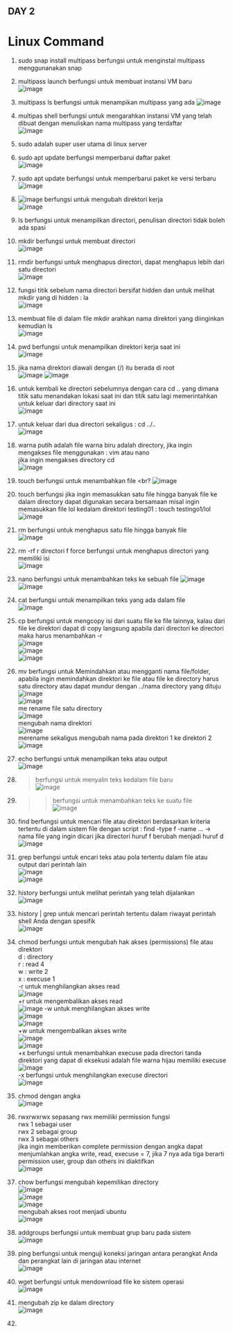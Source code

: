 ## DAY 2

# Linux Command
1. sudo snap install multipass berfungsi untuk menginstal multipass menggunanakan snap 
2. multipass launch berfungsi untuk membuat instansi VM baru <br>
   ![image](https://github.com/user-attachments/assets/d83ee977-6110-416f-9d6c-dd1215249b7f)
3. multipass ls berfungsi untuk menampikan multipass yang ada
   ![image](https://github.com/user-attachments/assets/a545f4b9-ee5f-4e27-8e0f-638429d3457a)
4. multipas shell berfungsi untuk mengarahkan instansi VM yang telah dibuat dengan menuliskan nama multipass yang terdaftar <br>
   ![image](https://github.com/user-attachments/assets/a339e61b-b51a-4073-8c5d-072a21cca887)
5. sudo adalah super user utama di linux server
6. sudo apt update berfungsi memperbarui daftar paket <br>
    ![image](https://github.com/user-attachments/assets/740e8179-0ed5-4966-8d34-d877ec5fb086)   
7. sudo apt update berfungsi untuk memperbarui paket ke versi terbaru <br>
    ![image](https://github.com/user-attachments/assets/c7a9ef12-084c-4379-9d29-8760488d7484)
8. ![image](https://github.com/user-attachments/assets/c8cc9551-573c-4c44-8571-fa3f22ae6126) berfungsi untuk mengubah direktori kerja <br>
    ![image](https://github.com/user-attachments/assets/7a452e0a-ff3d-4f8e-909b-356f124abc46)
9. ls berfungsi untuk menampilkan directori, penulisan directori tidak boleh ada spasi 
10. mkdir berfungsi untuk membuat directori <br>
    ![image](https://github.com/user-attachments/assets/205e0b2b-5bd0-4b69-8cc4-466522fe8cca)
11. rmdir berfungsi untuk menghapus directori, dapat menghapus lebih dari satu directori <br>
    ![image](https://github.com/user-attachments/assets/c12ec946-9f28-4aa3-afe3-cdf9194176df)
12. fungsi titik sebelum nama directori bersifat hidden dan untuk melihat mkdir yang di hidden : la  <br>
    ![image](https://github.com/user-attachments/assets/e6623a15-3471-4344-9f2e-4e9a1bbc1b8d)
13. membuat file di dalam file mkdir arahkan nama direktori yang diinginkan kemudian ls <br>
    ![image](https://github.com/user-attachments/assets/8531f2ab-7176-4341-a753-48c911e3d2ff)
14. pwd berfungsi untuk menampilkan direktori kerja saat ini <br>
    ![image](https://github.com/user-attachments/assets/63296b16-ddf9-431b-97a0-415730c39829)
15. jika nama direktori diawali dengan (/) itu berada di root <br>
    ![image](https://github.com/user-attachments/assets/fc3dd65c-433a-47d3-b8f8-15ba350b4236)
    ![image](https://github.com/user-attachments/assets/772c6eb7-58f8-4407-b4d2-5b8b6d2e3045)
16. untuk kembali ke directori sebelumnya dengan cara cd .. yang dimana titik satu menandakan lokasi saat ini dan titik satu lagi memerintahkan untuk keluar dari directory saat ini <br>
    ![image](https://github.com/user-attachments/assets/83e73abf-36cd-4074-b9cf-a57c2a7f3f9d)
17. untuk keluar dari dua directori sekaligus : cd ../.. <br>
    ![image](https://github.com/user-attachments/assets/00b8e573-cf0a-49f6-80ed-bbb2b0b038f2)
18. warna putih adalah file warna biru adalah directory, jika ingin mengakses file menggunakan : vim atau nano <br> jika ingin mengakses directory cd <br>
    ![image](https://github.com/user-attachments/assets/40f7d79f-ebf2-4291-b2b9-855040460cab)
19. touch berfungsi untuk menambahkan file <br?
    ![image](https://github.com/user-attachments/assets/71bb95df-e722-4753-a5eb-ecfb4ab862ba)
20. touch berfungsi jika ingin memasukkan satu file hingga banyak file ke dalam directory dapat digunakan secara bersamaan misal ingin memasukkan file lol kedalam direktori testing01 : touch testingo1/lol <br>
    ![image](https://github.com/user-attachments/assets/991d7e1d-2f8d-49c9-9cf2-1a25f99b3b97)
21. rm berfungsi untuk menghapus satu file hingga banyak file <br>
    ![image](https://github.com/user-attachments/assets/abfa4161-3f59-495f-b212-c5df7f2e3f4a)
22. rm -rf r directori f force berfungsi untuk menghapus directori yang memiliki isi <br>
    ![image](https://github.com/user-attachments/assets/64fb0b21-f140-40ed-a6ce-723cb8e7646f)
23. nano berfungsi untuk menambahkan teks ke sebuah file
    ![image](https://github.com/user-attachments/assets/42b29c1d-d59b-4711-82d5-8a36a4355bff)
    ![image](https://github.com/user-attachments/assets/0e9f64e0-f045-4006-9a55-8666b9849e4f)
24. cat berfungsi untuk menampilkan teks yang ada dalam file <br>
    ![image](https://github.com/user-attachments/assets/cb3b2109-23f2-4f71-bed9-91174261e072)
25. cp berfungsi untuk mengcopy isi dari suatu file ke file lainnya, kalau dari file ke direktori dapat di copy langsung apabila dari directori ke directori maka harus menambahkan -r <br>
    ![image](https://github.com/user-attachments/assets/7063f282-0796-4bc8-adc0-a2a4ea31d424) <br>
    ![image](https://github.com/user-attachments/assets/cd4048f7-5a00-45cb-8463-b3e110b3cee7) <br>
    ![image](https://github.com/user-attachments/assets/aa64a562-668b-4c8a-a22b-8f0db3f1995c)
26. mv berfungsi untuk Memindahkan atau mengganti nama file/folder, apabila ingin memindahkan direktori ke file atau file ke directory harus satu directory atau dapat mundur dengan ../nama directory yang dituju <br>
    ![image](https://github.com/user-attachments/assets/2d575625-c4c5-4412-8fa1-59afb607255d) <br>
    ![image](https://github.com/user-attachments/assets/3bb53637-9a5c-4e36-a8c4-2bc1b19c165f) <br>
    me rename file satu directory <br>
    ![image](https://github.com/user-attachments/assets/4fe6828d-ea8e-41f9-a0c8-e80ac2d0617b) <br>
    mengubah nama direktori <br> ![image](https://github.com/user-attachments/assets/cbb034a4-21c6-4f2c-a280-fc64b04b63d1) <br>
    merename sekaligus mengubah nama pada direktori 1 ke direktori 2 <br> ![image](https://github.com/user-attachments/assets/655cfa3b-11c4-4ca5-b83e-990b689024bd)

27. echo berfungsi untuk menampilkan teks atau output <br>
    ![image](https://github.com/user-attachments/assets/93470678-eb27-46b7-893e-8a9109714fd3)
28. > berfungsi untuk menyalin teks kedalam file baru <br>
    ![image](https://github.com/user-attachments/assets/4ee83106-e744-4b13-be1c-49082199ec13)
29. >> berfungsi untuk menambahkan teks ke suatu file <br>
    ![image](https://github.com/user-attachments/assets/b7daf304-d373-40f0-844e-09116fdb35b2)
30. find berfungsi untuk mencari file atau direktori berdasarkan kriteria tertentu di dalam sistem file dengan script : find -type f -name ... -> nama file yang ingin dicari jika directori huruf f berubah menjadi huruf d <br>
    ![image](https://github.com/user-attachments/assets/a9f9d305-c40f-407d-b3e8-1addd93a386f)
31. grep berfungsi untuk encari teks atau pola tertentu dalam file atau output dari perintah lain <br>
    ![image](https://github.com/user-attachments/assets/e8ce4ada-adac-4e4d-8845-e3629ed20221) <br>
    ![image](https://github.com/user-attachments/assets/ceb1de72-f199-4034-b352-71278df254c9)
32. history berfungsi untuk melihat perintah yang telah dijalankan <br>
    ![image](https://github.com/user-attachments/assets/4a8b53e0-c9d0-4764-8d7d-1dfeb46fe91b) <br>
33. history | grep untuk mencari perintah tertentu dalam riwayat perintah shell Anda dengan spesifik <br>
    ![image](https://github.com/user-attachments/assets/c6be6d3a-9e52-4648-94d6-9d33721b5d4e)
34. chmod berfungsi untuk mengubah hak akses (permissions) file atau direktori <br>
    d : directory <br>
    r : read 4 <br>
    w : write 2 <br>
    x : execuse 1 <br>
    -r untuk menghilangkan akses read  <br> ![image](https://github.com/user-attachments/assets/62b4fdcb-81bb-4597-9c28-377e9708370e) <br>
    +r untuk mengembalikan akses read <br>  ![image](https://github.com/user-attachments/assets/cd100f44-da36-4a19-9f17-f8cae81ce75b)
    -w untuk menghilangkan akses write <br> ![image](https://github.com/user-attachments/assets/677613cc-784a-48b7-8a73-3c896507f363) <br>
       ![image](https://github.com/user-attachments/assets/39cc4a3f-93c0-46d6-b641-f741342bcbcf) <br>
    +w untuk mengembalikan akses write <br>  ![image](https://github.com/user-attachments/assets/4204d162-b5d4-4ab8-8b81-ab0463154d9e)
       <br> ![image](https://github.com/user-attachments/assets/ecb70cdf-6a52-42c5-8331-e7036edc5ae1) <br>
      +x berfungsi untuk menambahkan execuse pada directori tanda direktori yang dapat di eksekusi adalah file warna hijau memiliki execuse <br> ![image](https://github.com/user-attachments/assets/28415468-9e37-4b8f-87e8-24ca404b3bd1) <br>
      -x berfungsi untuk menghilangkan execuse directori <br> ![image](https://github.com/user-attachments/assets/760f3676-2804-46c1-8efc-8dea4e955bd1) <br>
35. chmod dengan angka <br>
   ![image](https://github.com/user-attachments/assets/53dbfa34-7eeb-46a1-9a1d-973f48448682) <br>
36. rwxrwxrwx sepasang rwx memiliki permission fungsi <br>
   rwx 1 sebagai user <br>
   rwx 2 sebagai group <br>
   rwx 3 sebagai others <br>
   jika ingin memberikan complete permission dengan angka dapat menjumlahkan angka write, read, execuse = 7, jika 7 nya ada tiga berarti permission user, group dan others ini diaktifkan<br>
   ![image](https://github.com/user-attachments/assets/d9efbb67-1a92-4341-888a-4f7366407984) <br>
38. chow berfungsi mengubah kepemilikan directory <br> ![image](https://github.com/user-attachments/assets/6379f3d0-8a1b-4df2-9ef8-d5a46ef78611) <br>
    ![image](https://github.com/user-attachments/assets/8460ba65-d36f-4a73-b54d-db1403b35503) <br>
    ![image](https://github.com/user-attachments/assets/42663617-a59d-48cf-95c9-312090fad614) <br>
    mengubah akses root menjadi ubuntu <br>
    ![image](https://github.com/user-attachments/assets/0a0ed340-184b-4baa-bbd6-646e1c78b990) <br>
39. addgroups berfungsi untuk membuat grup baru pada sistem <br>
    ![image](https://github.com/user-attachments/assets/2c44150e-7fd3-427e-806e-7f2f47b669ef) <br>
40. ping berfungsi untuk menguji koneksi jaringan antara perangkat Anda dan perangkat lain di jaringan atau internet <br>
   ![image](https://github.com/user-attachments/assets/708a8938-15f5-40c5-8ff4-2e0d1ca312a1) <br>
41. wget berfungsi untuk mendownload file ke sistem operasi <br>
   ![image](https://github.com/user-attachments/assets/7a859b7f-93ab-4595-86a2-21575d61ffdf) <br>
42. mengubah zip ke dalam directory <br>
![image](https://github.com/user-attachments/assets/34eb4b9a-9d1d-41e9-8909-e0553322771d) <br>






    







      
    



36. 




    







